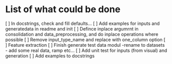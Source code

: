 # List of what could be done

[ ] In docstrings, check and fill defaults...
[ ] Add examples for inputs and generatedata in readme and init
[ ] Defince inplace argumrnt in consolidation and data_preprocessing, and do inplace operations where possible
[ ] Remove input_type_name and replace with one_column option
[ ] Feature extraction
[ ] Finish generate test data modul -rename to datasets - add some real data, ramp etc...
[ ] Add unit test for inputs (from visual) and generation
[ ] Add examples to docstrings
